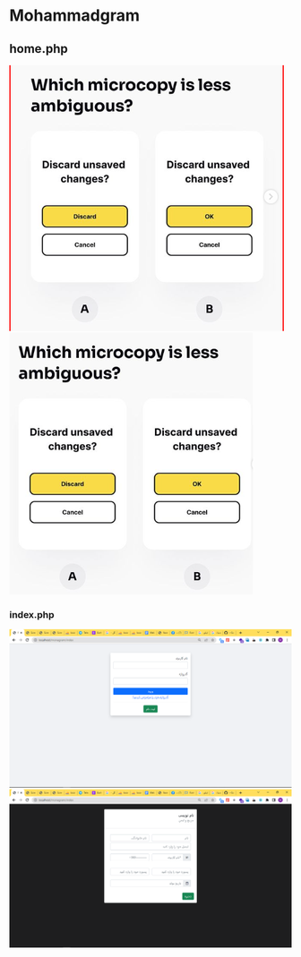 # Mohammadgram

## home.php

![screen shot](/view/img/1.png)
![screen shot](/view/img/2.png)
### index.php

![screen shot](/view/img/3.png)
![screen shot](/view/img/4.png)


